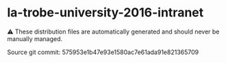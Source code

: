 # la-trobe-university-2016-intranet

:warning: These distribution files are automatically generated and should never be manually managed.

Source git commit: 575953e1b47e93e1580ac7e61ada91e821365709
